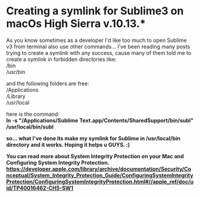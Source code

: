 # Creating a symlink for Sublime3 on macOs High Sierra v.10.13.*
As you know sometimes as a developer I'd  like too much to open Sublime v3 from terminal also use other commands... 
I've been reading many posts  trying to create a symlink with any success, cause many of them told me to create a symlink in forbidden directories like:<br>
/bin <br>
/usr/bin


and the following folders are free:<br>
/Applications<br>
/Library<br>
/usr/local

here is the command:  <br>
<b> ln -s "/Applications/Sublime Text.app/Contents/SharedSupport/bin/subl" /usr/local/bin/subl <b>  

so... what I've done its make my symlink for Sublime in /usr/local/bin directory and it works.
Hoping it helps u GUYS. :)

You can read more about System Integrity Protection on your Mac and Configuring System Integrity Protection.
https://developer.apple.com/library/archive/documentation/Security/Conceptual/System_Integrity_Protection_Guide/ConfiguringSystemIntegrityProtection/ConfiguringSystemIntegrityProtection.html#//apple_ref/doc/uid/TP40016462-CH5-SW1
